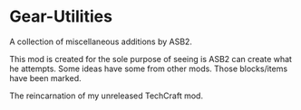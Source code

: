 Gear-Utilities
==============

A collection of miscellaneous additions by ASB2.

This mod is created for the sole purpose of seeing is ASB2 can create what he attempts.
 Some ideas have some from other mods. Those blocks/items have been marked.
 
The reincarnation of my unreleased TechCraft mod.